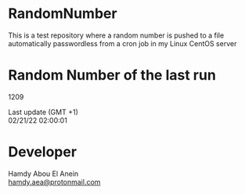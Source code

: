 # RandomNumber    
This is a test repository where a random number is pushed to a file automatically passwordless from a cron job in my Linux CentOS server    
# Random Number of the last run   
1209
      
Last update (GMT +1)    
02/21/22 02:00:01
# Developer    
Hamdy Abou El Anein   
hamdy.aea@protonmail.com
